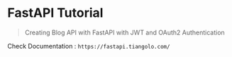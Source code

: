 # FastAPI Tutorial

> Creating Blog API with FastAPI with JWT and OAuth2 Authentication

Check Documentation :
`https://fastapi.tiangolo.com/`